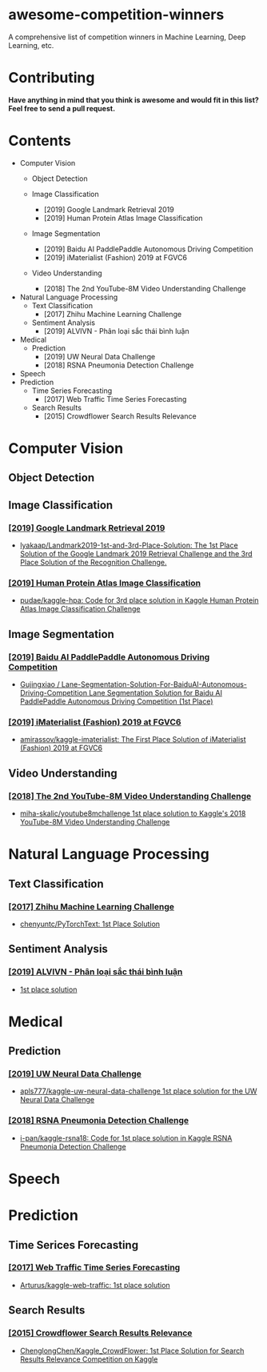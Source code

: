 # awesome-competition-winners

A comprehensive list of competition winners in Machine Learning, Deep Learning, etc.

# Contributing
**Have anything in mind that you think is awesome and would fit in this list? Feel free to send a pull request.**

# Contents

- Computer Vision
    - Object Detection
    - Image Classification
        - [2019] Google Landmark Retrieval 2019
        - [2019] Human Protein Atlas Image Classification
    - Image Segmentation
        - [2019] Baidu AI PaddlePaddle Autonomous Driving Competition
        - [2019] iMaterialist (Fashion) 2019 at FGVC6

    - Video Understanding
        - [2018] The 2nd YouTube-8M Video Understanding Challenge
- Natural Language Processing
    - Text Classification
        - [2017] Zhihu Machine Learning Challenge
    - Sentiment Analysis
        - [2019] ALVIVN - Phân loại sắc thái bình luận
- Medical
    - Prediction
        - [2019] UW Neural Data Challenge
        - [2018] RSNA Pneumonia Detection Challenge
- Speech
- Prediction
    - Time Series Forecasting
        - [2017] Web Traffic Time Series Forecasting
    - Search Results
        - [2015] Crowdflower Search Results Relevance
# Computer Vision

## Object Detection

## Image Classification

### [[2019] Google Landmark Retrieval 2019](https://www.kaggle.com/c/landmark-retrieval-2019/)
- [lyakaap/Landmark2019-1st-and-3rd-Place-Solution: The 1st Place Solution of the Google Landmark 2019 Retrieval Challenge and the 3rd Place Solution of the Recognition Challenge.](https://github.com/lyakaap/Landmark2019-1st-and-3rd-Place-Solution)

### [[2019] Human Protein Atlas Image Classification](https://www.kaggle.com/c/human-protein-atlas-image-classification/)
- [pudae/kaggle-hpa: Code for 3rd place solution in Kaggle Human Protein Atlas Image Classification Challenge](https://github.com/pudae/kaggle-hpa)

## Image Segmentation

### [[2019] Baidu AI PaddlePaddle Autonomous Driving Competition](https://aistudio.baidu.com/aistudio/#/competition/detail/5)
- [Gujingxiao / Lane-Segmentation-Solution-For-BaiduAI-Autonomous-Driving-Competition Lane Segmentation Solution for Baidu AI PaddlePaddle Autonomous Driving Competition (1st Place)](https://github.com/gujingxiao/Lane-Segmentation-Solution-For-BaiduAI-Autonomous-Driving-Competition)

### [[2019] iMaterialist (Fashion) 2019 at FGVC6](https://www.kaggle.com/c/imaterialist-fashion-2019-FGVC6/)
- [amirassov/kaggle-imaterialist: The First Place Solution of iMaterialist (Fashion) 2019 at FGVC6](https://github.com/amirassov/kaggle-imaterialist)

## Video Understanding

### [[2018] The 2nd YouTube-8M Video Understanding Challenge](https://www.kaggle.com/c/youtube8m-2018/)
- [miha-skalic/youtube8mchallenge 1st place solution to Kaggle's 2018 YouTube-8M Video Understanding Challenge](https://github.com/miha-skalic/youtube8mchallenge)

# Natural Language Processing

## Text Classification

### [[2017] Zhihu Machine Learning Challenge](https://biendata.com/competition/zhihu/)
- [chenyuntc/PyTorchText: 1st Place Solution](https://github.com/chenyuntc/PyTorchText)

## Sentiment Analysis

### [[2019] ALVIVN - Phân loại sắc thái bình luận](https://www.aivivn.com/contests/1)
- [1st place solution](https://forum.machinelearningcoban.com/t/1st-place-solution-phan-loai-sac-thai-binh-luan/4504)

# Medical

## Prediction

### [[2019] UW Neural Data Challenge](https://www.kaggle.com/c/uwndc19)
- [apls777/kaggle-uw-neural-data-challenge 1st place solution for the UW Neural Data Challenge](https://github.com/apls777/kaggle-uw-neural-data-challenge)

### [[2018] RSNA Pneumonia Detection Challenge](https://www.kaggle.com/c/rsna-pneumonia-detection-challenge)
- [i-pan/kaggle-rsna18: Code for 1st place solution in Kaggle RSNA Pneumonia Detection Challenge](https://github.com/i-pan/kaggle-rsna18)

# Speech

# Prediction

## Time Serices Forecasting

### [[2017] Web Traffic Time Series Forecasting](https://www.kaggle.com/c/web-traffic-time-series-forecasting/)
- [Arturus/kaggle-web-traffic: 1st place solution](https://github.com/Arturus/kaggle-web-traffic)

## Search Results

### [[2015] Crowdflower Search Results Relevance](https://www.kaggle.com/c/crowdflower-search-relevance)
- [ChenglongChen/Kaggle_CrowdFlower: 1st Place Solution for Search Results Relevance Competition on Kaggle](https://github.com/ChenglongChen/Kaggle_CrowdFlower)